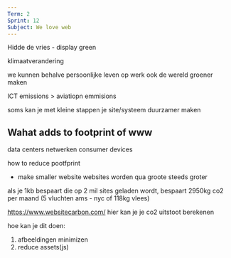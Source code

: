 ```yaml
---
Term: 2
Sprint: 12
Subject: We love web
---
```


Hidde de vries - display green

klimaatverandering

we kunnen behalve persoonlijke leven op werk ook de wereld groener maken

ICT emissions > aviatiopn emmisions

soms kan je met kleine stappen je site/systeem duurzamer maken

## Wahat adds to footprint of www


data centers
netwerken
consumer devices


how to reduce pootfprint

- make smaller website
websites worden qua groote steeds groter

als je 1kb bespaart die op 2 mil sites geladen wordt, bespaart 2950kg co2 per maand (5 vluchten ams - nyc of 118kg vlees)

https://www.websitecarbon.com/ hier kan je je co2 uitstoot berekenen

hoe kan je dit doen:
1. afbeeldingen minimizen
2. reduce assets(js)
